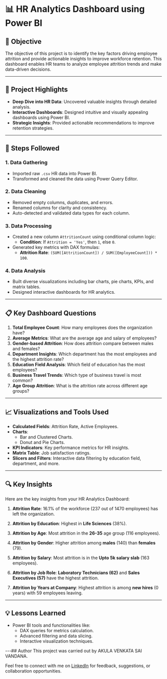 # 📊 HR Analytics Dashboard using Power BI

## 🔗 Objective
The objective of this project is to identify the key factors driving employee attrition and provide actionable insights to improve workforce retention. This dashboard enables HR teams to analyze employee attrition trends and make data-driven decisions.

---

## 🌟 Project Highlights

- **Deep Dive into HR Data**: Uncovered valuable insights through detailed analysis.
- **Interactive Dashboards**: Designed intuitive and visually appealing dashboards using Power BI.
- **Strategic Insights**: Provided actionable recommendations to improve retention strategies.

---

## 🚀 Steps Followed

### 1. **Data Gathering**
   - Imported raw `.csv` HR data into Power BI.
   - Transformed and cleaned the data using Power Query Editor.

### 2. **Data Cleaning**
   - Removed empty columns, duplicates, and errors.
   - Renamed columns for clarity and consistency.
   - Auto-detected and validated data types for each column.

### 3. **Data Processing**
   - Created a new column `AttritionCount` using conditional column logic:
     - **Condition**: If `Attrition = 'Yes'`, then `1`, else `0`.
   - Generated key metrics with DAX formulas:
     - **Attrition Rate**: `(SUM([AttritionCount]) / SUM([EmployeeCount])) * 100`.

### 4. **Data Analysis**
   - Built diverse visualizations including bar charts, pie charts, KPIs, and matrix tables.
   - Designed interactive dashboards for HR analytics.

---

## 📋 Key Dashboard Questions

1. **Total Employee Count**: How many employees does the organization have?
2. **Average Metrics**: What are the average age and salary of employees?
3. **Gender-based Attrition**: How does attrition compare between males and females?
4. **Department Insights**: Which department has the most employees and the highest attrition rate?
5. **Education Field Analysis**: Which field of education has the most employees?
6. **Business Travel Trends**: Which type of business travel is most common?
7. **Age Group Attrition**: What is the attrition rate across different age groups?

---

## 📈 Visualizations and Tools Used

- **Calculated Fields**: Attrition Rate, Active Employees.
- **Charts**:
  - Bar and Clustered Charts.
  - Donut and Pie Charts.
- **KPI Indicators**: Key performance metrics for HR insights.
- **Matrix Table**: Job satisfaction ratings.
- **Slicers and Filters**: Interactive data filtering by education field, department, and more.

---

## 🔍 Key Insights

Here are the key insights from your HR Analytics Dashboard:

1. **Attrition Rate**: 16.1% of the workforce (237 out of 1470 employees) has left the organization.

2. **Attrition by Education**: Highest in **Life Sciences** (38%).

3. **Attrition by Age**: Most attrition in the **26-35** age group (116 employees).

4. **Attrition by Gender**: Higher attrition among **males** (140) than **females** (79).

5. **Attrition by Salary**: Most attrition is in the **Upto 5k salary slab** (163 employees).

6. **Attrition by Job Role**: **Laboratory Technicians (62)** and **Sales Executives (57)** have the highest attrition.

7. **Attrition by Years at Company**: Highest attrition is among **new hires** (0 years) with 59 employees leaving.

---

## 💡 Lessons Learned

- Power BI tools and functionalities like:
  - DAX queries for metrics calculation.
  - Advanced filtering and data slicing.
  - Interactive visualization techniques.

---## Author
This project was carried out by AKULA VENKATA SAI VANDANA.

Feel free to connect with me on [LinkedIn](https://www.linkedin.com/in/vandana-akula-371695250/) for feedback, suggestions, or collaboration opportunities.



